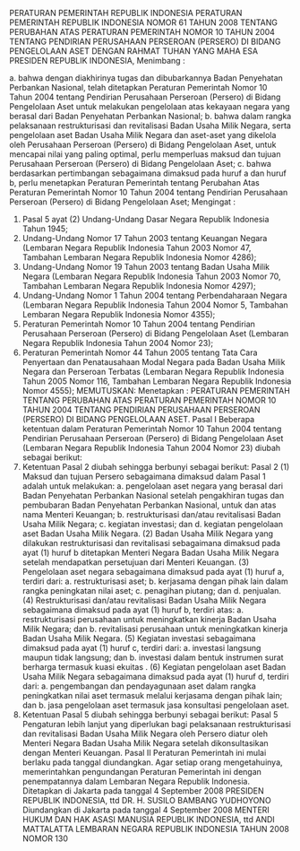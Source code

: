  PERATURAN PEMERINTAH REPUBLIK INDONESIA PERATURAN PEMERINTAH REPUBLIK INDONESIA NOMOR 61 TAHUN 2008 TENTANG PERUBAHAN ATAS PERATURAN PEMERINTAH NOMOR 10 TAHUN 2004 TENTANG PENDIRIAN PERUSAHAAN PERSEROAN (PERSERO) DI BIDANG PENGELOLAAN ASET
DENGAN RAHMAT TUHAN YANG MAHA ESA PRESIDEN REPUBLIK INDONESIA,
Menimbang :

a. bahwa dengan diakhirinya tugas dan dibubarkannya Badan Penyehatan Perbankan Nasional, telah ditetapkan Peraturan Pemerintah Nomor 10 Tahun 2004 tentang Pendirian Perusahaan Perseroan (Persero) di Bidang Pengelolaan Aset untuk melakukan pengelolaan atas kekayaan negara yang berasal dari Badan Penyehatan Perbankan Nasional;
b. bahwa dalam rangka pelaksanaan restrukturisasi dan revitalisasi Badan Usaha Milik Negara, serta pengelolaan aset Badan Usaha Milik Negara dan aset-aset yang dikelola oleh Perusahaan Perseroan (Persero) di Bidang Pengelolaan Aset, untuk mencapai nilai yang paling optimal, perlu memperluas maksud dan tujuan Perusahaan Perseroan (Persero) di Bidang Pengelolaan Aset;
c. bahwa berdasarkan pertimbangan sebagaimana dimaksud pada huruf a dan huruf b, perlu menetapkan Peraturan Pemerintah tentang Perubahan Atas Peraturan Pemerintah Nomor 10 Tahun 2004 tentang Pendirian Perusahaan Perseroan (Persero) di Bidang Pengelolaan Aset;
Mengingat :

1. Pasal 5 ayat (2) Undang-Undang Dasar Negara Republik Indonesia Tahun 1945;
2. Undang-Undang Nomor 17 Tahun 2003 tentang Keuangan Negara (Lembaran Negara Republik Indonesia Tahun 2003 Nomor 47, Tambahan Lembaran Negara Republik Indonesia Nomor 4286);
3. Undang-Undang Nomor 19 Tahun 2003 tentang Badan Usaha Milik Negara (Lembaran Negara Republik Indonesia Tahun 2003 Nomor 70, Tambahan Lembaran Negara Republik Indonesia Nomor 4297);
4. Undang-Undang Nomor 1 Tahun 2004 tentang Perbendaharaan Negara (Lembaran Negara Republik Indonesia Tahun 2004 Nomor 5, Tambahan Lembaran Negara Republik Indonesia Nomor 4355);
5. Peraturan Pemerintah Nomor 10 Tahun 2004 tentang Pendirian Perusahaan Perseroan (Persero) di Bidang Pengelolaan Aset (Lembaran Negara Republik Indonesia Tahun 2004 Nomor 23);
6. Peraturan Pemerintah Nomor 44 Tahun 2005 tentang Tata Cara Penyertaan dan Penatausahaan Modal Negara pada Badan Usaha Milik Negara dan Perseroan Terbatas (Lembaran Negara Republik Indonesia Tahun 2005 Nomor 116, Tambahan Lembaran Negara Republik Indonesia Nomor 4555);
MEMUTUSKAN:
 Menetapkan : PERATURAN PEMERINTAH TENTANG PERUBAHAN ATAS PERATURAN PEMERINTAH NOMOR 10 TAHUN 2004 TENTANG PENDIRIAN PERUSAHAAN PERSEROAN (PERSERO) DI BIDANG PENGELOLAAN ASET.
Pasal I
Beberapa ketentuan dalam Peraturan Pemerintah Nomor 10 Tahun 2004 tentang Pendirian Perusahaan Perseroan (Persero) di Bidang Pengelolaan Aset (Lembaran Negara Republik Indonesia Tahun 2004 Nomor 23) diubah sebagai berikut:
1. Ketentuan Pasal 2 diubah sehingga berbunyi sebagai berikut:
Pasal 2
(1) Maksud dan tujuan Persero sebagaimana dimaksud dalam Pasal 1 adalah untuk melakukan:
a. pengelolaan aset negara yang berasal dari Badan Penyehatan Perbankan Nasional setelah pengakhiran tugas dan pembubaran Badan Penyehatan Perbankan Nasional, untuk dan atas nama Menteri Keuangan;
b. restrukturisasi dan/atau revitalisasi Badan Usaha Milik Negara;
c. kegiatan investasi; dan
d. kegiatan pengelolaan aset Badan Usaha Milik Negara.
(2) Badan Usaha Milik Negara yang dilakukan restrukturisasi dan revitalisasi sebagaimana dimaksud pada ayat (1) huruf b ditetapkan Menteri Negara Badan Usaha Milik Negara setelah mendapatkan persetujuan dari Menteri Keuangan.
(3) Pengelolaan aset negara sebagaimana dimaksud pada ayat (1) huruf a, terdiri dari:
a. restrukturisasi aset;
b. kerjasama dengan pihak lain dalam rangka peningkatan nilai aset;
c. penagihan piutang; dan
d. penjualan.
(4) Restrukturisasi dan/atau revitalisasi Badan Usaha Milik Negara sebagaimana dimaksud pada ayat (1) huruf b, terdiri atas:
a. restrukturisasi perusahaan untuk meningkatkan kinerja Badan Usaha Milik Negara; dan
b. revitalisasi perusahaan untuk meningkatkan kinerja Badan Usaha Milik Negara.
(5) Kegiatan investasi sebagaimana dimaksud pada ayat (1) huruf c, terdiri dari:
a. investasi langsung maupun tidak langsung; dan
b. investasi dalam bentuk instrumen surat berharga termasuk kuasi ekuitas .
(6) Kegiatan pengelolaan aset Badan Usaha Milik Negara sebagaimana dimaksud pada ayat (1) huruf d, terdiri dari:
a. pengembangan dan pendayagunaan aset dalam rangka peningkatkan nilai aset termasuk melalui kerjasama dengan pihak lain; dan
b. jasa pengelolaan aset termasuk jasa konsultasi pengelolaan aset.
2. Ketentuan Pasal 5 diubah sehingga berbunyi sebagai berikut:
Pasal 5
Pengaturan lebih lanjut yang diperlukan bagi pelaksanaan restrukturisasi dan revitalisasi Badan Usaha Milik Negara oleh Persero diatur oleh Menteri Negara Badan Usaha Milik Negara setelah dikonsultasikan dengan Menteri Keuangan.
Pasal II
Peraturan Pemerintah ini mulai berlaku pada tanggal diundangkan.
Agar setiap orang mengetahuinya, memerintahkan pengundangan Peraturan Pemerintah ini dengan penempatannya dalam Lembaran Negara Republik Indonesia. Ditetapkan di Jakarta pada tanggal 4 September 2008 PRESIDEN REPUBLIK INDONESIA, ttd DR. H. SUSILO BAMBANG YUDHOYONO Diundangkan di Jakarta pada tanggal 4 September 2008 MENTERI HUKUM DAN HAK ASASI MANUSIA REPUBLIK INDONESIA, ttd ANDI MATTALATTA LEMBARAN NEGARA REPUBLIK INDONESIA TAHUN 2008 NOMOR 130